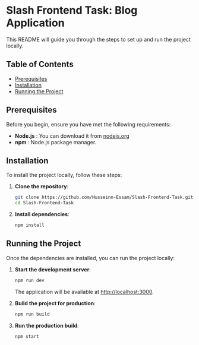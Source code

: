 # Slash Frontend Task: Blog Application

This README will guide you through the steps to set up and run the project locally.

## Table of Contents

- [Prerequisites](#prerequisites)
- [Installation](#installation)
- [Running the Project](#running-the-project)

## Prerequisites

Before you begin, ensure you have met the following requirements:

- **Node.js** : You can download it from [nodejs.org](https://nodejs.org/)
- **npm** : Node.js package manager.

## Installation

To install the project locally, follow these steps:

1. **Clone the repository**:

   ```sh
   git clone https://github.com/Husseinn-Essam/Slash-Frontend-Task.git
   cd Slash-Frontend-Task
   ```

2. **Install dependencies**:

   ```sh
   npm install
   ```

## Running the Project

Once the dependencies are installed, you can run the project locally:

1. **Start the development server**:

   ```sh
   npm run dev
   ```

   The application will be available at [http://localhost:3000](http://localhost:3000).

2. **Build the project for production**:

   ```sh
   npm run build
   ```

3. **Run the production build**:

   ```sh
   npm start
   ```
